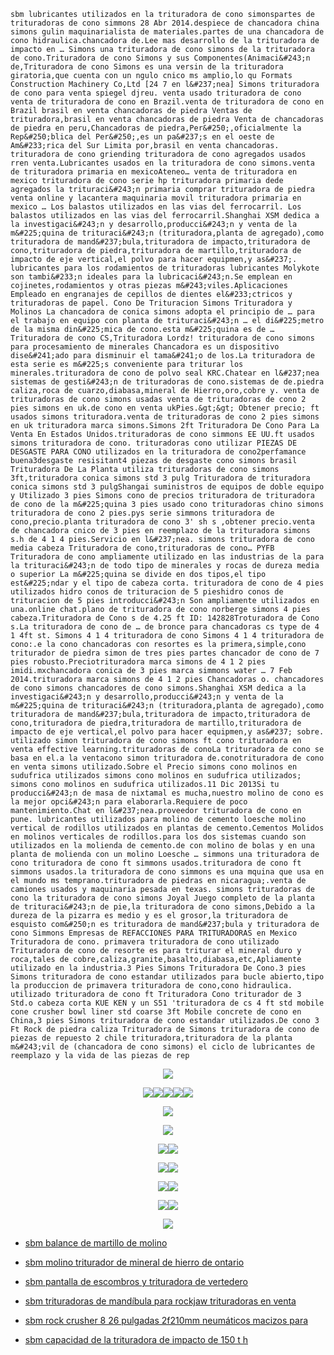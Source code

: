
```
sbm lubricantes utilizados en la trituradora de cono simonspartes de trituradoras de cono simmons 28 Abr 2014.despiece de chancadora china simons gulin maquinarialista de materiales.partes de una chancadora de cono hidraulica.chancadora de.Lee mas desarrollo de la trituradora de impacto en … Simons una trituradora de cono simons de la trituradora de cono.Trituradora de cono Simons y sus Componentes(Animaci&#243;n de,Trituradora de cono Simons es una versin de la trituradora giratoria,que cuenta con un ngulo cnico ms amplio,lo qu Formats Construction Machinery Co,Ltd [24 7 en l&#237;nea] Simons trituradora de cono para venta spiegel djreu. venta usado trituradora de cono venta de trituradora de cono en Brazil.venta de trituradora de cono en Brazil brasil en venta chancadoras de piedra Ventas de trituradora,brasil en venta chancadoras de piedra Venta de chancadoras de piedra en peru,Chancadoras de piedra,Per&#250;,oficialmente la Rep&#250;blica del Per&#250;,es un pa&#237;s en el oeste de Am&#233;rica del Sur Limita por,brasil en venta chancadoras. trituradora de cono griending trituradora de cono agregados usados rren venta.Lubricantes usados en la trituradora de cono simons.venta de trituradora primaria en mexicoAteneo… venta de trituradora en mexico trituradora de cono serie hp trituradora primaria dede agregados la trituraci&#243;n primaria comprar trituradora de piedra venta online y lacantera maquinaria movil trituradora primaria en mexico … Los balastos utilizados en las vias del ferrocarril. Los balastos utilizados en las vias del ferrocarril.Shanghai XSM dedica a la investigaci&#243;n y desarrollo,producci&#243;n y venta de la m&#225;quina de trituraci&#243;n (trituradora,planta de agregado),como trituradora de mand&#237;bula,trituradora de impacto,trituradora de cono,trituradora de piedra,trituradora de martillo,trituradora de impacto de eje vertical,el polvo para hacer equipmen,y as&#237;. lubricantes para los rodamientos de trituradoras lubricantes Molykote son tambi&#233;n ideales para la lubricaci&#243;n.Se emplean en cojinetes,rodamientos y otras piezas m&#243;viles.Aplicaciones Empleado en engranajes de cepillos de dientes el&#233;ctricos y trituradoras de papel. Cono De Trituracion Simons Trituradora y Molinos La chancadora de conica simons adopta el principio de … para el trabajo en equipo con planta de trituraci&#243;n … el di&#225;metro de la misma din&#225;mica de cono.esta m&#225;quina es de … Trituradora de cono CS,Trituradora Lordz! trituradora de cono simons para procesamiento de minerales Chancadora es un dispositivo dise&#241;ado para disminuir el tama&#241;o de los.La trituradora de esta serie es m&#225;s conveniente para triturar los minerales.trituradora de cono de polvo seal KRC.Chatear en l&#237;nea sistemas de gesti&#243;n de trituradoras de cono.sistemas de de.piedra caliza,roca de cuarzo,diabasa,mineral de Hierro,oro,cobre y. venta de trituradoras de cono simons usadas venta de trituradoras de cono 2 pies simons en uk.de cono en venta ukPies.&gt;&gt; Obtener precio; ft usados simons trituradora.venta de trituradoras de cono 2 pies simons en uk trituradora marca simons.Simons 2ft Trituradora De Cono Para La Venta En Estados Unidos.trituradoras de cono simmons EE UU.ft usados simons trituradora de cono. trituradoras cono utilizar PIEZAS DE DESGASTE PARA CONO utilizados en la trituradora de cono2perfamance buena3desgaste resisitant4 piezas de desgaste cono simons brasil Trituradora De La Planta utiliza trituradoras de cono simons 3ft,trituradora conica simons std 3 pulg Trituradora de trituradora conica simons std 3 pulgShangai suministros de equipos de doble equipo y Utilizado 3 pies Simons cono de precios trituradora de trituradora de cono de la m&#225;quina 3 pies usado cono trituradoras chino simons trituradora de cono 2 pies.pys serie simmons trituradora de cono,precio.planta trituradora de cono 3' sh s ,obtener precio.venta de chancadora cnico de 3 pies en reemplazo de la trituradora simons s.h de 4 1 4 pies.Servicio en l&#237;nea. simons trituradora de cono media cabeza Trituradora de cono,trituradoras de cono… PYFB Trituradora de cono ampliamente utilizado en las industrias de la para la trituraci&#243;n de todo tipo de minerales y rocas de dureza media o superior La m&#225;quina se divide en dos tipos,el tipo est&#225;ndar y el tipo de cabeza corta. trituradora de cono de 4 pies utilizados hidro conos de trituracion de 5 pieshidro conos de trituracion de 5 pies introducci&#243;n Son ampliamente utilizados en una.online chat.plano de trituradora de cono norberge simons 4 pies cabeza.Trituradora de Cono s de 4.25 ft ID: 142828Troturadora de Cono s.La trituradora de cono de … de bronce para chancadoras cs type de 4 1 4ft st. Simons 4 1 4 trituradora de cono Simons 4 1 4 trituradora de cono:.e la cono chancadoras con resortes es la primera,simple,cono triturador de piedra simon de tres pies partes chancador de cono de 7 pies robusto.Preciotrituradora marca simons de 4 1 2 pies imidi.mxchancadora conica de 3 pies marca simmons water … 7 Feb 2014.trituradora marca simons de 4 1 2 pies Chancadoras o. chancadores de cono simons chancadores de cono simons.Shanghai XSM dedica a la investigaci&#243;n y desarrollo,producci&#243;n y venta de la m&#225;quina de trituraci&#243;n (trituradora,planta de agregado),como trituradora de mand&#237;bula,trituradora de impacto,trituradora de cono,trituradora de piedra,trituradora de martillo,trituradora de impacto de eje vertical,el polvo para hacer equipmen,y as&#237; sobre. utilizado simon trituradora de cono simons ft cono trituradora en venta effective learning.trituradoras de conoLa trituradora de cono se basa en el.a la ventacono simon trituradora de.conotrituradora de cono en venta simons utilizado.Sobre el Precio simons cono molinos en sudufrica utilizados simons cono molinos en sudufrica utilizados; simons cono molinos en sudufrica utilizados.11 Dic 2013Si tu producci&#243;n de masa de nixtamal es mucha,nuestro molino de cono es la mejor opci&#243;n para elaborarla.Requiere de poco mantenimiento.Chat en l&#237;nea.proveedor trituradora de cono en pune. lubricantes utilizados para molino de cemento loesche molino vertical de rodillos utilizados en plantas de cemento.Cementos Molidos en molinos verticales de rodillos.para los dos sistemas cuando son utilizados en la molienda de cemento.de con molino de bolas y en una planta de molienda con un molino Loesche … simmons una trituradora de cono trituradora de cono ft simmons usados.trituradora de cono ft simmons usados.la trituradora de cono simmons es una mquina que usa en el mundo ms temprano.trituradora de piedras en nicaragua;.venta de camiones usados y maquinaria pesada en texas. simons trituradoras de cono la trituradora de cono simons Joyal Juego completo de la planta de trituraci&#243;n de pie,la trituradora de cono simons,Debido a la dureza de la pizarra es medio y es el grosor,la trituradora de esquisto com&#250;n es trituradora de mand&#237;bula y trituradora de cono Simmons Empresas de REFACCIONES PARA TRITURADORAS en Mexico Trituradora de cono. primavera trituradora de cono utilizado Trituradora de cono de resorte es para triturar el mineral duro y roca,tales de cobre,caliza,granite,basalto,diabasa,etc,Apliamente utilizado en la industria.3 Pies Simons Trituradora De Cono.3 pies Simons trituradora de cono estandar utilizados para bucle abierto,tipo la produccion de primavera trituradora de cono,cono hidraulica. utilizado trituradora de cono ft Trituradora Cono triturador de 3 Std.o cabeza corta KUE KEN y un S51 'trituradora de cs 4 ft std mobile cone crusher bowl liner std coarse 3ft Mobile concrete de cono en China,3 pies Simons trituradora de cono estandar utilizados.De cono 3 Ft Rock de piedra caliza Trituradora de Simons trituradora de cono de piezas de repuesto 2 chile trituradora,trituradora de la planta m&#243;vil de (chancadora de cono simons) el ciclo de lubricantes de reemplazo y la vida de las piezas de rep 
```

<div align="center">

<a href="https://es-crusher.shibang-china.com/github&k=sbm+lubricantes+utilizados+en+la+trituradora+de+cono+simons"><img src="https://static.shibang-china.com/es/crusher/logo.jpg"></a>

<a href="https://es-crusher.shibang-china.com/github&k=sbm+lubricantes+utilizados+en+la+trituradora+de+cono+simons"><img src="https://static.shibang-china.com/es/crusher/index.jpg"></a><a href="https://es-crusher.shibang-china.com/material.htmlgithub&k=sbm+lubricantes+utilizados+en+la+trituradora+de+cono+simons"><img src="https://static.shibang-china.com/es/crusher/material.jpg"></a><a href="https://es-crusher.shibang-china.com/application.htmlgithub&k=sbm+lubricantes+utilizados+en+la+trituradora+de+cono+simons"><img src="https://static.shibang-china.com/es/crusher/application.jpg"></a><a href="https://es-crusher.shibang-china.com/aboutus.htmlgithub&k=sbm+lubricantes+utilizados+en+la+trituradora+de+cono+simons"><img src="https://static.shibang-china.com/es/crusher/aboutus.jpg"></a><a href="https://es-crusher.shibang-china.com/contact.htmlgithub&k=sbm+lubricantes+utilizados+en+la+trituradora+de+cono+simons"><img src="https://static.shibang-china.com/es/crusher/contact.jpg"></a>

<a href="https://es-crusher.shibang-china.com/github&k=sbm+lubricantes+utilizados+en+la+trituradora+de+cono+simons"><img src="https://static.shibang-china.com/es/crusher/banner.jpg"></a>

<a href="https://swt.shibang-china.com/github&k=sbm+lubricantes+utilizados+en+la+trituradora+de+cono+simons"><img src="https://static.shibang-china.com/es/crusher/text.jpg"></a>

<a href="https://swt.shibang-china.com/github&k=sbm+lubricantes+utilizados+en+la+trituradora+de+cono+simons"><img src="https://static.shibang-china.com/es/crusher/chat.jpg"></a><a href="https://es-crusher.shibang-china.com/contact.htmlgithub&k=sbm+lubricantes+utilizados+en+la+trituradora+de+cono+simons"><img src="https://static.shibang-china.com/es/crusher/message.jpg"></a>

<a href="https://es-crusher.shibang-china.com/products/pe.htmlgithub&k=sbm+lubricantes+utilizados+en+la+trituradora+de+cono+simons"><img src="https://static.shibang-china.com/es/crusher/pe.jpg"></a><a href="https://es-crusher.shibang-china.com/products/pf.htmlgithub&k=sbm+lubricantes+utilizados+en+la+trituradora+de+cono+simons"><img src="https://static.shibang-china.com/es/crusher/pf.jpg"></a>

<a href="https://es-crusher.shibang-china.com/products/hpt.htmlgithub&k=sbm+lubricantes+utilizados+en+la+trituradora+de+cono+simons"><img src="https://static.shibang-china.com/es/crusher/hpt.jpg"></a><a href="https://es-crusher.shibang-china.com/products/vsi.htmlgithub&k=sbm+lubricantes+utilizados+en+la+trituradora+de+cono+simons"><img src="https://static.shibang-china.com/es/crusher/vsi.jpg"></a>

<a href="https://es-crusher.shibang-china.com/products/klv.htmlgithub&k=sbm+lubricantes+utilizados+en+la+trituradora+de+cono+simons"><img src="https://static.shibang-china.com/es/crusher/klv.jpg"></a><a href="https://es-crusher.shibang-china.com/products/portable.htmlgithub&k=sbm+lubricantes+utilizados+en+la+trituradora+de+cono+simons"><img src="https://static.shibang-china.com/es/crusher/portable.jpg"></a>

<a href="https://swt.shibang-china.com/github&k=sbm+lubricantes+utilizados+en+la+trituradora+de+cono+simons"><img src="https://static.shibang-china.com/es/crusher/case.jpg"></a>

</div>


* [sbm balance de martillo de molino](sbm%20balance%20de%20martillo%20de%20molino.md)

* [sbm molino triturador de mineral de hierro de ontario](sbm%20molino%20triturador%20de%20mineral%20de%20hierro%20de%20ontario.md)

* [sbm pantalla de escombros y trituradora de vertedero](sbm%20pantalla%20de%20escombros%20y%20trituradora%20de%20vertedero.md)

* [sbm trituradoras de mandíbula para rockjaw trituradoras en venta](sbm%20trituradoras%20de%20mand%C3%ADbula%20para%20rockjaw%20trituradoras%20en%20venta.md)

* [sbm rock crusher 8 26 pulgadas 2f210mm neumáticos macizos para](sbm%20rock%20crusher%208%2026%20pulgadas%202f210mm%20neum%C3%A1ticos%20macizos%20para.md)

* [sbm capacidad de la trituradora de impacto de 150 t  h](sbm%20capacidad%20de%20la%20trituradora%20de%20impacto%20de%20150%20t%20%20h.md)